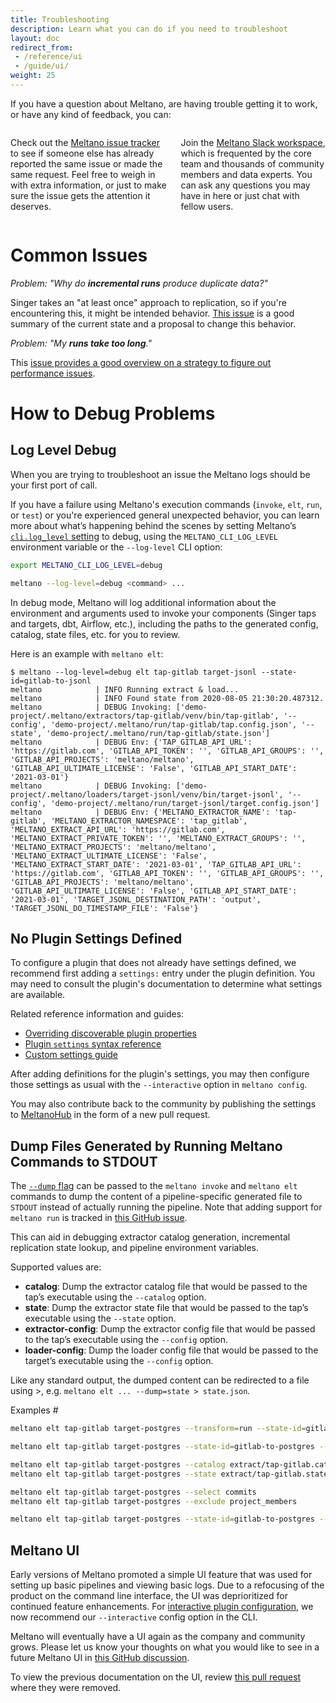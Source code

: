 ```yaml
---
title: Troubleshooting
description: Learn what you can do if you need to troubleshoot
layout: doc
redirect_from:
 - /reference/ui
 - /guide/ui/
weight: 25
---
```


If you have a question about Meltano, are having trouble getting it to work, or have any kind of feedback, you can:

<div class="columns is-multiline is-centered">
    <div class="column is-half">
      <div class="card chiclet">
        <div class="card-content has-text-centered">
          <div class="block">
            <p><span class="icon is-large"><i class="fab fa-github fa-5x"></i></span></p>
            <p>Check out the <a href="https://github.com/meltano/meltano/issues/">Meltano issue tracker</a> to see if someone else has already reported the same issue or made the same request. Feel free to weigh in with extra information, or just to make sure the issue gets the attention it deserves.</p>
          </div>
        </div>
      </div>
    </div>
    <div class="column is-half">
      <div class="card chiclet">
        <div class="card-content has-text-centered">
          <div class="block">
            <p><span class="icon is-large"><i class="fab fa-slack fa-5x"></i></span></p>
            <p>Join the <a href="https://meltano.com/slack">Meltano Slack workspace</a>, which is frequented by the core team and thousands of community members and data experts. You can ask any questions you may have in here or just chat with fellow users.</p>
          </div>
        </div>
      </div>
    </div>
</div>

# Common Issues

*Problem: "Why do **incremental runs** produce duplicate data?"*

Singer takes an "at least once" approach to replication, so if you're encountering this, it might be intended behavior. [This issue](https://github.com/MeltanoLabs/Singer-Working-Group/issues/13) is a good summary of the current state and a proposal to change this behavior.

*Problem: "My **runs take too long**."*

This [issue provides a good overview on a strategy to figure out performance issues](https://github.com/meltano/meltano/issues/6613#issuecomment-1215074973).

# How to Debug Problems

## Log Level Debug

When you are trying to troubleshoot an issue the Meltano logs should be your first port of call.

If you have a failure using Meltano's execution commands (`invoke`, `elt`, `run`, or `test`) or you're experienced general unexpected behavior, you can learn more about what’s happening behind the scenes by setting Meltano’s [`cli.log_level` setting](/reference/settings#clilog_level) to debug, using the `MELTANO_CLI_LOG_LEVEL` environment variable or the `--log-level` CLI option:

```bash
export MELTANO_CLI_LOG_LEVEL=debug

meltano --log-level=debug <command> ...
```

In debug mode, Meltano will log additional information about the environment and arguments used to invoke your components (Singer taps and targets, dbt, Airflow, etc.), including the paths to the generated config, catalog, state files, etc. for you to review.

Here is an example with `meltano elt`:

```
$ meltano --log-level=debug elt tap-gitlab target-jsonl --state-id=gitlab-to-jsonl
meltano            | INFO Running extract & load...
meltano            | INFO Found state from 2020-08-05 21:30:20.487312.
meltano            | DEBUG Invoking: ['demo-project/.meltano/extractors/tap-gitlab/venv/bin/tap-gitlab', '--config', 'demo-project/.meltano/run/tap-gitlab/tap.config.json', '--state', 'demo-project/.meltano/run/tap-gitlab/state.json']
meltano            | DEBUG Env: {'TAP_GITLAB_API_URL': 'https://gitlab.com', 'GITLAB_API_TOKEN': '', 'GITLAB_API_GROUPS': '', 'GITLAB_API_PROJECTS': 'meltano/meltano', 'GITLAB_API_ULTIMATE_LICENSE': 'False', 'GITLAB_API_START_DATE': '2021-03-01'}
meltano            | DEBUG Invoking: ['demo-project/.meltano/loaders/target-jsonl/venv/bin/target-jsonl', '--config', 'demo-project/.meltano/run/target-jsonl/target.config.json']
meltano            | DEBUG Env: {'MELTANO_EXTRACTOR_NAME': 'tap-gitlab', 'MELTANO_EXTRACTOR_NAMESPACE': 'tap_gitlab', 'MELTANO_EXTRACT_API_URL': 'https://gitlab.com', 'MELTANO_EXTRACT_PRIVATE_TOKEN': '', 'MELTANO_EXTRACT_GROUPS': '', 'MELTANO_EXTRACT_PROJECTS': 'meltano/meltano', 'MELTANO_EXTRACT_ULTIMATE_LICENSE': 'False', 'MELTANO_EXTRACT_START_DATE': '2021-03-01', 'TAP_GITLAB_API_URL': 'https://gitlab.com', 'GITLAB_API_TOKEN': '', 'GITLAB_API_GROUPS': '', 'GITLAB_API_PROJECTS': 'meltano/meltano', 'GITLAB_API_ULTIMATE_LICENSE': 'False', 'GITLAB_API_START_DATE': '2021-03-01', 'TARGET_JSONL_DESTINATION_PATH': 'output', 'TARGET_JSONL_DO_TIMESTAMP_FILE': 'False'}
```

## No Plugin Settings Defined

To configure a plugin that does not already have settings defined, we recommend first adding a `settings:` entry under the plugin definition. You may need to consult the plugin's documentation to determine what settings are available.

Related reference information and guides:

- [Overriding discoverable plugin properties](https://docs.meltano.com/guide/configuration#overriding-discoverable-plugin-properties)
- [Plugin `settings` syntax reference](https://docs.meltano.com/reference/plugin-definition-syntax#settings)
- [Custom settings guide](https://docs.meltano.com/guide/configuration#custom-settings)

After adding definitions for the plugin's settings, you may then configure those settings as usual with the `--interactive` option in `meltano config`.

You may also contribute back to the community by publishing the settings to [MeltanoHub](https://hub.meltano.com) in the form of a new pull request.

## Dump Files Generated by Running Meltano Commands to STDOUT

The [`--dump` flag](/reference/command-line-interface#parameters-1) can be passed to the `meltano invoke` and `meltano elt` commands to dump the content of a pipeline-specific generated file to `STDOUT` instead of actually running the pipeline. Note that adding support for `meltano run` is tracked in [this GitHub issue](https://github.com/meltano/meltano/issues/3072).

This can aid in debugging extractor catalog generation, incremental replication state lookup, and pipeline environment variables.

Supported values are:

- **catalog**: Dump the extractor catalog file that would be passed to the tap’s executable using the `--catalog` option.
- **state**: Dump the extractor state file that would be passed to the tap’s executable using the `--state` option.
- **extractor-config**: Dump the extractor config file that would be passed to the tap’s executable using the `--config` option.
- **loader-config**: Dump the loader config file that would be passed to the target’s executable using the `--config` option.

Like any standard output, the dumped content can be redirected to a file using >, e.g. `meltano elt ... --dump=state > state.json`.

Examples #
```bash
meltano elt tap-gitlab target-postgres --transform=run --state-id=gitlab-to-postgres

meltano elt tap-gitlab target-postgres --state-id=gitlab-to-postgres --full-refresh

meltano elt tap-gitlab target-postgres --catalog extract/tap-gitlab.catalog.json
meltano elt tap-gitlab target-postgres --state extract/tap-gitlab.state.json

meltano elt tap-gitlab target-postgres --select commits
meltano elt tap-gitlab target-postgres --exclude project_members

meltano elt tap-gitlab target-postgres --state-id=gitlab-to-postgres --dump=state > extract/tap-gitlab.state.json
```

## Meltano UI

Early versions of Meltano promoted a simple UI feature that was used for setting up basic pipelines and viewing basic logs. Due to a refocusing of the product on the command line interface, the UI was deprioritized for continued feature enhancements. For [interactive plugin configuration](/reference/command-line-interface#how-to-use-interactive-config), we now recommend our `--interactive` config option in the CLI.

Meltano will eventually have a UI again as the company and community grows. Please let us know your thoughts on what you would like to see in a future Meltano UI in [this GitHub discussion](https://github.com/meltano/meltano/discussions/6957).

To view the previous documentation on the UI, review [this pull request](https://github.com/meltano/meltano/pull/6955) where they were removed.
